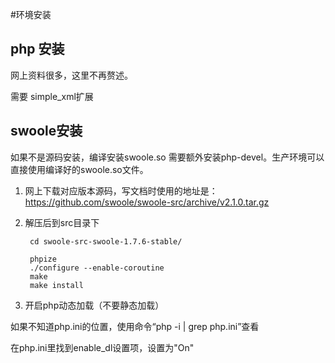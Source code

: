 #环境安装

## php 安装

网上资料很多，这里不再赘述。

需要 simple_xml扩展

## swoole安装

如果不是源码安装，编译安装swoole.so 需要额外安装php-devel。生产环境可以直接使用编译好的swoole.so文件。

1. 网上下载对应版本源码，写文档时使用的地址是：
https://github.com/swoole/swoole-src/archive/v2.1.0.tar.gz

2. 解压后到src目录下

		cd swoole-src-swoole-1.7.6-stable/

		phpize
		./configure --enable-coroutine
		make
		make install

3. 开启php动态加载（不要静态加载）

如果不知道php.ini的位置，使用命令“php -i | grep php.ini”查看

在php.ini里找到enable_dl设置项，设置为"On" 

